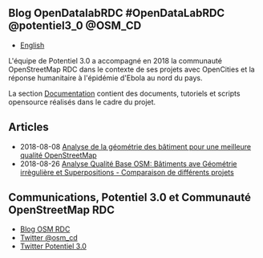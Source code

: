 ## Blog OpenDatalabRDC                       #OpenDataLabRDC @potentiel3_0 @OSM_CD

- [English](index_en.md)

L'équipe de Potentiel 3.0 a accompagné en 2018 la communauté OpenStreetMap RDC dans le contexte de ses projets avec OpenCities et la réponse humanitaire à l'épidémie d'Ebola au nord du pays.

La section [Documentation](https://opendatalabrdc.github.io/Documentation/#!index.md) contient des documents, tutoriels et scripts opensource réalisés dans le cadre du projet.

## Articles

* 2018-08-08 [Analyse de la géométrie des bâtiment pour une meilleure qualité OpenStreetMap](Analyse_de_la_géométrie_des_bâtiment_pour_une_meilleure_qualité_OpenStreetMap.md)
* 2018-08-26 [Analyse Qualité Base OSM: Bâtiments ave Géométrie irrègulière et Superpositions - Comparaison de différents projets](Analyse_Qualité_Base_OSM_Bâtiments_avec_Géométrie_irrégulière_et_superpositions.md.md)

## Communications, Potentiel 3.0 et Communauté OpenStreetMap RDC

* [Blog OSM RDC](http://openstreetmap.cd/fr/)
* [Twitter @osm_cd](https://twitter.com/OSM_CD)
* [Twitter Potentiel 3.0](https://twitter.com/potentiel3_0)
